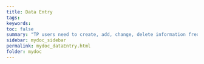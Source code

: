 ```yaml
---
title: Data Entry
tags:
keywords:
toc: false
summary: "TP users need to create, add, change, delete information frequently. We use a variety of text entry and selection options to facilitate this user interaction."
sidebar: mydoc_sidebar
permalink: mydoc_dataEntry.html
folder: mydoc
---
```

